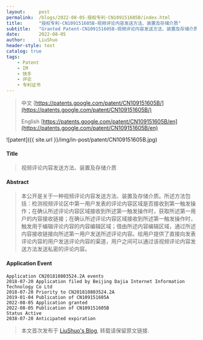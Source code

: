 ```yaml
---
layout:     post
permalink:  /blogs/2022-08-05-授权专利-CN109151605B/index.html
title:      "授权专利-CN109151605B-视频评论内容发送方法、装置及存储介质"
subtitle:   "Granted Patent-CN109151605B-视频评论内容发送方法、装置及存储介质"
date:       2022-08-05
author:     LiuShuo
header-style: text
catalog: true
tags:
    - Patent
    - IM
    - 快手
    - 评论
    - 专利证书
---
```

> 中文 [https://patents.google.com/patent/CN109151605B/](https://patents.google.com/patent/CN109151605B/)
>
> English [https://patents.google.com/patent/CN109151605B/en](https://patents.google.com/patent/CN109151605B/en)

![patent]({{ site.url }}/img/in-post/patent/CN109151605B.jpg)
#### Title
> 视频评论内容发送方法、装置及存储介质










#### Abstract
> 本公开是关于一种视频评论内容发送方法、装置及存储介质。所述方法包括：检测视频评论区中第一用户发表的评论内容区域是否接收到第一触发操作；在确认所述评论内容区域接收到所述第一触发操作时，获取所述第一用户的内容接收链接；在确认所述评论内容区域接收到所述第一触发操作时，触发用于编辑评论内容的内容编辑区域；借由所述内容编辑区域，通过所述内容接收链接向所述第一用户发送所述评论内容。给用户提供了直接向发表评论内容的用户发送评论内容的渠道，用户之间可以通过该视频评论内容发送方法发送私密的评论内容。










#### Application Event
```
Application CN201810803524.2A events 
2018-07-20 Application filed by Beijing Dajia Internet Information Technology Co Ltd
2018-07-20 Priority to CN201810803524.2A
2019-01-04 Publication of CN109151605A
2022-08-05 Application granted
2022-08-05 Publication of CN109151605B
Status Active
2038-07-20 Anticipated expiration
```
> 本文首次发布于 [LiuShuo's Blog](https://liushuo.me), 
转载请保留原文链接.

